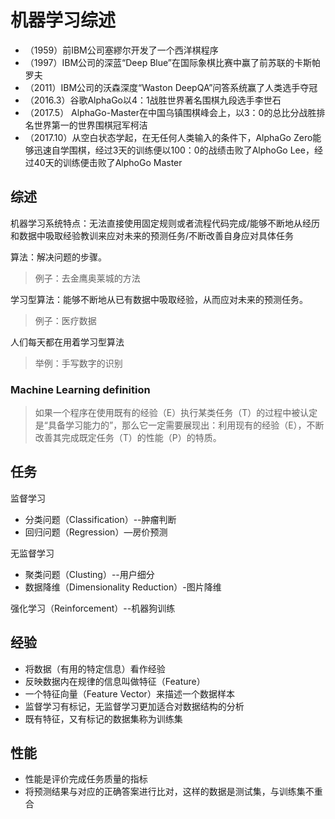 # 机器学习综述
+ （1959）前IBM公司塞繆尔开发了一个西洋棋程序
+ （1997）IBM公司的深蓝“Deep Blue”在国际象棋比赛中赢了前苏联的卡斯帕罗夫
+ （2011）IBM公司的沃森深度“Waston DeepQA”问答系统赢了人类选手夺冠
+ （2016.3）谷歌AlphaGo以4：1战胜世界著名围棋九段选手李世石
+ （2017.5） AlphaGo-Master在中国乌镇围棋峰会上，以3：0的总比分战胜排名世界第一的世界围棋冠军柯洁
+ （2017.10）从空白状态学起，在无任何人类输入的条件下，AlphaGo Zero能够迅速自学围棋，经过3天的训练便以100：0的战绩击败了AlphoGo Lee，经过40天的训练便击败了AlphoGo Master

## 综述
机器学习系统特点：无法直接使用固定规则或者流程代码完成/能够不断地从经历和数据中吸取经验教训来应对未来的预测任务/不断改善自身应对具体任务

算法：解决问题的步骤。
   >例子：去金鹰奥莱城的方法

学习型算法：能够不断地从已有数据中吸取经验，从而应对未来的预测任务。
  > 例子：医疗数据

人们每天都在用着学习型算法
>举例：手写数字的识别

### Machine Learning definition
> 如果一个程序在使用既有的经验（E）执行某类任务（T）的过程中被认定是“具备学习能力的”，那么它一定需要展现出：利用现有的经验（E），不断改善其完成既定任务（T）的性能（P）的特质。

## 任务
监督学习
+ 分类问题（Classification）--肿瘤判断
+ 回归问题（Regression）—房价预测

无监督学习
+ 聚类问题（Clusting）--用户细分
+ 数据降维（Dimensionality Reduction）-图片降维

强化学习（Reinforcement）--机器狗训练

## 经验
+ 将数据（有用的特定信息）看作经验
+ 反映数据内在规律的信息叫做特征（Feature）
+ 一个特征向量（Feature Vector）来描述一个数据样本
+ 监督学习有标记，无监督学习更加适合对数据结构的分析
+ 既有特征，又有标记的数据集称为训练集

## 性能
+ 性能是评价完成任务质量的指标
+ 将预测结果与对应的正确答案进行比对，这样的数据是测试集，与训练集不重合

